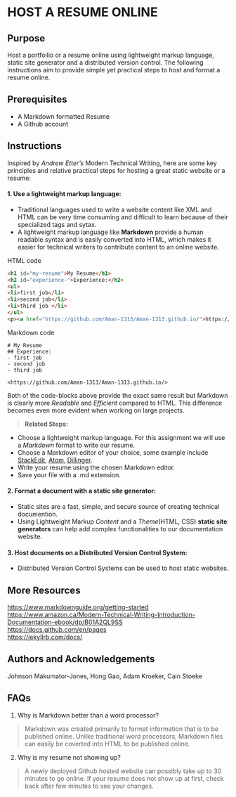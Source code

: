# HOST A RESUME ONLINE  
## Purpose 
Host a portfoilio or a resume online using lightweight markup language, static site generator and a distributed version control. The following instructions aim to provide simple yet practical steps to host and format a resume online.

## Prerequisites
- A Markdown formatted Resume
- A Github account

## Instructions
Inspired by  _Andrew Etter’s_ Modern Technical Writing, here are some key principles and relative practical steps for hosting a great static website or a resume:
#### 1. Use a lightweight markup language: 
- Traditional languages used to write a website content like XML and HTML can be very time consuming and difficult to learn because of their specialized tags and sytax.
-  A lightweight markup language like **Markdown** provide a human readable syntax and is easily converted into HTML, which makes it easier for technical writers to contribute content to an online website.

HTML code 
```HTML
<h1 id="my-resume">My Resume</h1>
<h2 id="experience-">Experience:</h2>
<ul>
<li>first job</li>
<li>second job</li>
<li>third job </li>
</ul>
<p><a href="https://github.com/Aman-1313/Aman-1313.github.io/">https://github.com/Aman-1313/Aman-1313.github.io/</a></p>
```
Markdown code 
```
# My Resume
## Experience:
- first job
- second job
- third job 

<https://github.com/Aman-1313/Aman-1313.github.io/>
```
Both of the code-blocks above provide the exact same result but Markdown is clearly more *Readable* and *Efficient* compared to HTML. This difference becomes even more evident when working on large projects.

>**Related Steps:**
- Choose a lightweight markup language. For this assignment we will use a _Markdown_ format to write our resume.
- Choose a Markdown editor of your choice, some example include [StackEdit](https://stackedit.io), [Atom](https://atom.io), [Dillinger](https://dillinger.io).
- Write your resume using the chosen Markdown editor.
- Save your file with a .md extension. 

#### 2. Format a document with a static site generator:
- Static sites are a fast, simple, and secure source of creating technical documention. 
- Using Lightweight Markup *Content* and a *Theme*(HTML, CSS) __static site generators__ can help add complex functionalities to our documentation website.

#### 3. Host documents on a Distributed Version Control System:
-  Distributed Version Control Systems can be used to host static websites.

## More Resources
https://www.markdownguide.org/getting-started   
https://www.amazon.ca/Modern-Technical-Writing-Introduction-Documentation-ebook/dp/B01A2QL9SS  
https://docs.github.com/en/pages  
https://jekyllrb.com/docs/  

## Authors and Acknowledgements
Johnson Makumator-Jones, Hong Gao, Adam Kroeker, Cain Stoeke

## FAQs
1. Why is Markdown better than a word processor?
>  Markdown was created primarily to format information that is to be published online. Unlike traditional word processors, Markdown files can easily be coverted into HTML to be published online.
2. Why is my resume not showing up?
>  A newly deployed Github hosted website can possibly take up to 30 minutes to go online. If your resume does not show up at first, check back after few minutes to see your changes.

